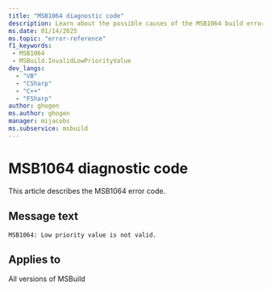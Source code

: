 ```yaml
---
title: "MSB1064 diagnostic code"
description: Learn about the possible causes of the MSB1064 build error, and get troubleshooting tips.
ms.date: 01/14/2025
ms.topic: "error-reference"
f1_keywords:
 - MSB1064
 - MSBuild.InvalidLowPriorityValue
dev_langs:
  - "VB"
  - "CSharp"
  - "C++"
  - "FSharp"
author: ghogen
ms.author: ghogen
manager: mijacobs
ms.subservice: msbuild
---
```


# MSB1064 diagnostic code

<!-- :::ErrorDefinitionDescription::: -->
<!-- :::editable-content name="introDescription"::: -->
This article describes the MSB1064 error code.
<!-- :::editable-content-end::: -->

## Message text

`MSB1064: Low priority value is not valid.`

<!-- :::editable-content name="postOutputDescription"::: -->
<!--
{StrBegin="MSBUILD : error MSB1064: "}
      UE: This message does not need in-line parameters because the exception takes care of displaying the invalid arg.
      This error is shown when a user specifies a value for the lowPriority parameter that is not equivalent to Boolean.TrueString or Boolean.FalseString.
      LOCALIZATION: The prefix "MSBUILD : error MSBxxxx:" should not be localized.
-->
<!-- :::editable-content-end::: -->
<!-- :::ErrorDefinitionDescription-end::: -->

## Applies to

All versions of MSBuild
